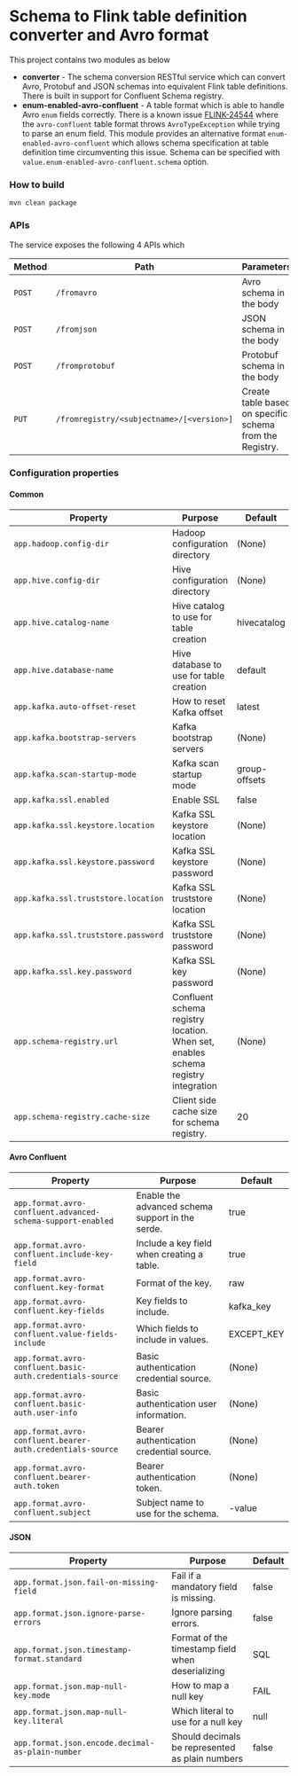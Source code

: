 # Schema to Flink table definition converter and Avro format

This project contains two modules as below

* **converter** - The schema conversion RESTful service which can convert Avro, Protobuf and JSON 
  schemas into equivalent Flink table definitions. There is built in support for Confluent Schema 
  registry.
* **enum-enabled-avro-confluent** - A table format which is able to handle Avro `enum` fields
  correctly. There is a known issue [FLINK-24544](https://issues.apache.org/jira/browse/FLINK-24544)
  where the `avro-confluent` table format throws `AvroTypeException` while trying to parse an enum
  field. This module provides an alternative format `enum-enabled-avro-confluent` which
  allows schema specification at table definition time circumventing this issue.
  Schema can be specified with `value.enum-enabled-avro-confluent.schema` option.

### How to build

```shell
mvn clean package
```

### APIs

The service exposes the following 4 APIs which

| Method | Path                                      | Parameters                                               |
|--------|-------------------------------------------|----------------------------------------------------------|
| `POST` | `/fromavro`                               | Avro schema in the body                                  |
| `POST` | `/fromjson`                               | JSON schema in the body                                  |
| `POST` | `/fromprotobuf`                           | Protobuf schema in the body                              |
| `PUT`  | `/fromregistry/<subjectname>/[<version>]` | Create table based on specific schema from the Registry. |

### Configuration properties

#### Common
| Property                            | Purpose                                                                           | Default       |
|-------------------------------------|-----------------------------------------------------------------------------------|---------------|
| `app.hadoop.config-dir`             | Hadoop configuration directory                                                    | (None)        |
| `app.hive.config-dir`               | Hive configuration directory                                                      | (None)        |
| `app.hive.catalog-name`             | Hive catalog to use for table creation                                            | hivecatalog   |
| `app.hive.database-name`            | Hive database to use for table creation                                           | default       |
| `app.kafka.auto-offset-reset`       | How to reset Kafka offset                                                         | latest        |
| `app.kafka.bootstrap-servers`       | Kafka bootstrap servers                                                           | (None)        |
| `app.kafka.scan-startup-mode`       | Kafka scan startup mode                                                           | group-offsets |
| `app.kafka.ssl.enabled`             | Enable SSL                                                                        | false         |
| `app.kafka.ssl.keystore.location`   | Kafka SSL keystore location                                                       | (None)        |
| `app.kafka.ssl.keystore.password`   | Kafka SSL keystore password                                                       | (None)        |
| `app.kafka.ssl.truststore.location` | Kafka SSL truststore location                                                     | (None)        |
| `app.kafka.ssl.truststore.password` | Kafka SSL truststore password                                                     | (None)        |
| `app.kafka.ssl.key.password `       | Kafka SSL key password                                                            | (None)        |
| `app.schema-registry.url`           | Confluent schema registry location. When set, enables schema registry integration | (None)        |
| `app.schema-registry.cache-size`    | Client side cache size for schema registry.                                       | 20            |

#### Avro Confluent
| Property                                                    | Purpose                                          | Default            |
|-------------------------------------------------------------|--------------------------------------------------|--------------------|
| `app.format.avro-confluent.advanced-schema-support-enabled` | Enable the advanced schema support in the serde. | true               |
| `app.format.avro-confluent.include-key-field`               | Include a key field when creating a table.       | true               |
| `app.format.avro-confluent.key-format`                      | Format of the key.                               | raw                |
| `app.format.avro-confluent.key-fields`                      | Key fields to include.                           | kafka_key          |
| `app.format.avro-confluent.value-fields-include `           | Which fields to include in values.               | EXCEPT_KEY         |
| `app.format.avro-confluent.basic-auth.credentials-source`   | Basic authentication credential source.          | (None)             |
| `app.format.avro-confluent.basic-auth.user-info`            | Basic authentication user information.           | (None)             |
| `app.format.avro-confluent.bearer-auth.credentials-source`  | Bearer authentication credential source.         | (None)             |
| `app.format.avro-confluent.bearer-auth.token`               | Bearer authentication token.                     | (None)             |
| `app.format.avro-confluent.subject`                         | Subject name to use for the schema.              | <topic name>-value |

#### JSON
| Property                                         | Purpose                                          | Default |
|--------------------------------------------------|--------------------------------------------------|---------|
| `app.format.json.fail-on-missing-field`          | Fail if a mandatory field is missing.            | false   |
| `app.format.json.ignore-parse-errors`            | Ignore parsing errors.                           | false   |
| `app.format.json.timestamp-format.standard`      | Format of the timestamp field when deserializing | SQL     |
| `app.format.json.map-null-key.mode`              | How to map a null key                            | FAIL    |
| `app.format.json.map-null-key.literal`           | Which literal to use for a null key              | null    |
| `app.format.json.encode.decimal-as-plain-number` | Should decimals be represented as plain numbers  | false   |

